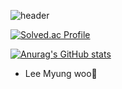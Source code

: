 ![header](https://capsule-render.vercel.app/api?type=cylinder&color=gradient&height=200&section=header&text=Welcome!%20&fontSize=90&TextBg=True&animation=fadeIn&fontcolor=ffffff&desc=Hi%20%I'm%20%20Fishphobia&descAlignY=75)

[![Solved.ac Profile](http://mazassumnida.wtf/api/v2/generate_badge?boj=fishphobia)](https://solved.ac/fishphobia/)

[![Anurag's GitHub stats](https://github-readme-stats.vercel.app/api?username=fishphobiagg&show_icons=true&theme=gruvbox)](https://github.com/anuraghazra/github-readme-stats)


- Lee Myung woo👋

<!---
Fishphobiagg/Fishphobiagg is a ✨ special ✨ repository because its `README.md` (this file) appears on your GitHub profile.
You can click the Preview link to take a look at your changes.
--->
